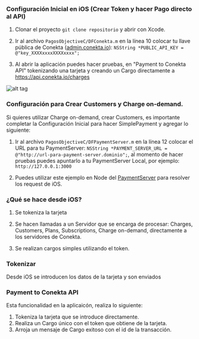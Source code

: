 ### Configuración Inicial en iOS (Crear Token y hacer Pago directo al API)

1. Clonar el proyecto ``git clone repositorio`` y abrir con Xcode.

2. Ir al archivo ``PagosObjectiveC/DFConekta.m`` en la línea 10 colocar tu llave pública de Conekta ([admin.conekta.io](https://admin.conekta.io/es#developers.keys)):
``NSString *PUBLIC_API_KEY = @"key_XXXXxxxxXXXXxxxx";``

3. Al abrir la aplicación puedes hacer pruebas, en "Payment to Conekta API" tokenizando una tarjeta y creando un Cargo directamente a https://api.conekta.io/charges

![alt tag](https://raw.github.com/javiermurillo/PagosObjectiveC/master/readme_files/pay_to_api_conekta.gif)

### Configuración para Crear Customers y Charge on-demand.

Si quieres utilizar  Charge on-demand, crear Customers, es importante completar la Configuración Inicial para hacer SimplePayment
y agregar lo siguiente:

1. Ir al archivo ``PagosObjectiveC/DFPaymentServer.m`` en la línea 12 colocar el URL para tu PaymentServer:
``NSString *PAYMENT_SERVER_URL = @"http://url-para-payment-server.dominio";``, al momento de hacer pruebas puedes
apuntarlo a tu PaymentServer Local, por ejemplo:  ``http://127.0.0.1:3000``

2. Puedes utilizar este ejemplo en Node del [PaymentServer](https://github.com/javiermurillo/NodePaymentserver) para resolver los request de iOS.

### ¿Qué se hace desde iOS?

1. Se tokeniza la tarjeta

2. Se hacen llamadas a un Servidor que se encarga de procesar: Charges, Customers, Plans, Subscriptions, Charge on-demand,
directamente a los servidores de Conekta.

3. Se realizan cargos simples utilizando el token.

### Tokenizar

Desde iOS se introducen los datos de la tarjeta y son enviados

### Payment to Conekta API

Esta funcionalidad en la aplicaicón, realiza lo siguiente:

1. Tokeniza la tarjeta que se introduce directamente.
2. Realiza un Cargo único con el token que obtiene de la tarjeta.
3. Arroja un mensaje de Cargo exitoso con el id de la transacción.
